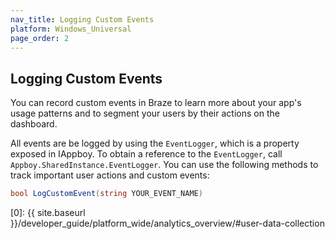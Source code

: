 ```yaml
---
nav_title: Logging Custom Events
platform: Windows_Universal
page_order: 2
---
```

## Logging Custom Events

You can record custom events in Braze to learn more about your app's usage patterns and to segment your users by their actions on the dashboard.

All events are be logged by using the `EventLogger`, which is a property exposed in IAppboy. To obtain a reference to the `EventLogger`, call `Appboy.SharedInstance.EventLogger`. You can use the following methods to track important user actions and custom events:

```csharp
bool LogCustomEvent(string YOUR_EVENT_NAME)
```

[0]: {{ site.baseurl }}/developer_guide/platform_wide/analytics_overview/#user-data-collection
